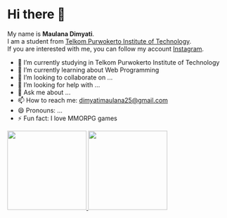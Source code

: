 # Hi there 👋

<!--
**alandmyt/alandmyt** is a ✨ _special_ ✨ repository because its `README.md` (this file) appears on your GitHub profile.

Here are some ideas to get you started:-->

My name is **Maulana Dimyati**.\
I am a student from [Telkom Purwokerto Institute of Technology](https://ittelkom-pwt.ac.id
).\
If you are interested with me, you can follow my account [Instagram](https://www.instagram.com/alanmau_/).

- 🔭 I’m currently studying in Telkom Purwokerto Institute of Technology
- 🌱 I’m currently learning about Web Programming
- 👯 I’m looking to collaborate on ...
- 🤔 I’m looking for help with ...
- 💬 Ask me about ...
- 📫 How to reach me: dimyatimaulana25@gmail.com
- 😄 Pronouns: ...
- ⚡ Fun fact: I love MMORPG games

<p align="left">
<a href="https://github.com/dimyatimaulana">
  <img height="180em" src="https://github-readme-stats-eight-theta.vercel.app/api?username=dimyatimaulana&show_icons=true&theme=algolia&include_all_commits=true&count_private=true"/>
  <img height="180em" src="https://github-readme-stats-eight-theta.vercel.app/api/top-langs/?username=dimyatimaulana&layout=compact&langs_count=8&theme=algolia"/>
</a>
</p>

